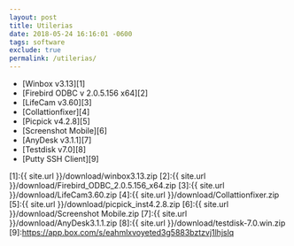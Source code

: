 ```yaml
---
layout: post
title: Utilerias
date: 2018-05-24 16:16:01 -0600
tags: software
exclude: true
permalink: /utilerias/
---
```


* [Winbox v3.13][1]
* [Firebird ODBC v 2.0.5.156 x64][2]
* [LifeCam v3.60][3]
* [Collattionfixer][4]
* [Picpick v4.2.8][5]
* [Screenshot Mobile][6]
* [AnyDesk v3.1.1][7]
* [Testdisk v7.0][8]
* [Putty SSH Client][9]

[1]:{{ site.url }}/download/winbox3.13.zip
[2]:{{ site.url }}/download/Firebird_ODBC_2.0.5.156_x64.zip
[3]:{{ site.url }}/download/LifeCam3.60.zip
[4]:{{ site.url }}/download/Collattionfixer.zip
[5]:{{ site.url }}/download/picpick_inst4.2.8.zip
[6]:{{ site.url }}/download/Screenshot Mobile.zip
[7]:{{ site.url }}/download/AnyDesk3.1.1.zip
[8]:{{ site.url }}/download/testdisk-7.0.win.zip
[9]:https://app.box.com/s/eahmlxvoyeted3g5883bztzvj1lhjslq